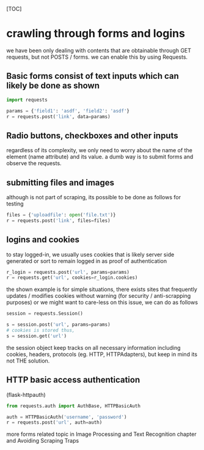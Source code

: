 [TOC]

# crawling through forms and logins

we have been only dealing with contents that are obtainable through GET requests, but not POSTS / forms. we can enable this by using Requests.

## Basic forms consist of text inputs which can likely be done as shown

`````python
import requests

params = {'field1': 'asdf', 'field2': 'asdf'}
r = requests.post('link', data=params)
`````

## Radio buttons, checkboxes and other inputs

regardless of its complexity, we only need to worry about the name of the element (name attribute) and its value. a dumb way is to submit forms and observe the requests.

## submitting files and images

although is not part of scraping, its possible to be done as follows for testing

````python
files = {'uploadfile': open('file.txt')}
r = requests.post('link', files=files)
````

## logins and cookies

to stay logged-in, we usually uses cookies that is likely server side generated or sort to remain logged in as proof of authentication

````python
r_login = requests.post('url', params=params)
r = requests.get('url', cookies=r_login.cookies)
````

the shown example is for simple situations, there exists sites that frequently updates / modifies cookies without warning (for security / anti-scrapping purposes) or we might want to care-less on this issue, we can do as follows

````python
session = requests.Session()

s = session.post('url', params=params)
# cookies is stored thus,
s = session.get('url')
````

the session object keep tracks on all necessary information including cookies, headers, protocols (eg. HTTP, HTTPAdapters), but keep in mind its not THE solution.

## HTTP basic access authentication

(flask-httpauth)

````python
from requests.auth import AuthBase, HTTPBasicAuth

auth = HTTPBasicAuth('username', 'password')
r = requests.post('url', auth=auth)
````

more forms related topic in Image Processing and Text Recognition chapter and Avoiding Scraping Traps